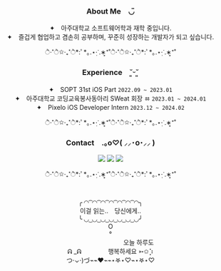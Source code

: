 <div align="center">

### About Me　◡̈ 

✦　아주대학교 소프트웨어학과 재학 중입니다.  
✦　즐겁게 협업하고 겸손히 공부하며, 꾸준히 성장하는 개발자가 되고 싶습니다.  

ੈ‧˚ੈ✩‧₊˚ੈ*:ﾟ*｡.⋆·ฺᐝ.∗̥⁺˚ੈ‧˚ੈ✩‧₊˚ੈ*:ﾟ*｡.⋆·ฺᐝ.∗̥⁺˚

### Experience　˘͈ᵕ˘͈  

✦　SOPT 31st iOS Part `2022.09 ~ 2023.01`  
✦　아주대학교 코딩교육봉사동아리 SWeat 회장 ㆅ `2023.01 ~ 2024.01`  
✦　Pixelo iOS Developer Intern `2023.12 ~ 2024.02`  

ੈ‧˚ੈ✩‧₊˚ੈ*:ﾟ*｡.⋆·ฺᐝ.∗̥⁺˚ੈ‧˚ੈ✩‧₊˚ੈ*:ﾟ*｡.⋆·ฺᐝ.∗̥⁺˚

### Contact　.｡o♡( ⸝⸝･໐･⸝⸝ )

<a href="https://dlwogus0128.github.io/" target="_blank"><img src="https://img.shields.io/badge/blog-8FB0C6?style=flat-square&logo=GitHub&logoColor=white"/></a>
<a href="https://www.instagram.com/reenact.archive/" target="_blank"><img src="https://img.shields.io/badge/instagram-8FB0C6?style=flat-square&logo=Instagram&logoColor=white"/></a>
<a href="dlwougs0128@ajou.ac.kr" target="_blank"><img src="https://img.shields.io/badge/mail-8FB0C6?style=flat-square&logo=Gmail&logoColor=white"/></a>

ੈ‧˚ੈ✩‧₊˚ੈ*:ﾟ*｡.⋆·ฺᐝ.∗̥⁺˚ੈ‧˚ੈ✩‧₊˚ੈ*:ﾟ*｡.⋆·ฺᐝ.∗̥⁺˚

&nbsp;

╭ ◜◝ ͡ ◜◝ ͡ ◜◝ ͡ ◜◝ ͡ ◜◝ ͡ ◜◝ ͡ ◜◝╮  
이걸 읽는..　당신에게..  
╰ ◟◞ ͜ ◟◞ ͜ ◟◞ ͜ ◟◞ ͜ ◟◞ ͜ ◟◞ ͜ ◟◞╯  
O    
°   
　　　　　　　　　오늘 하루도      
ᕱ _ᕱ 　　　　행복하세요   ➳✩⡱  
つ⋅⌄⋅)づ⌁⌁❤⌁⌁⋆𖤐⋆♡⌁⋆𖤐⋆♡
</div>
&nbsp;




